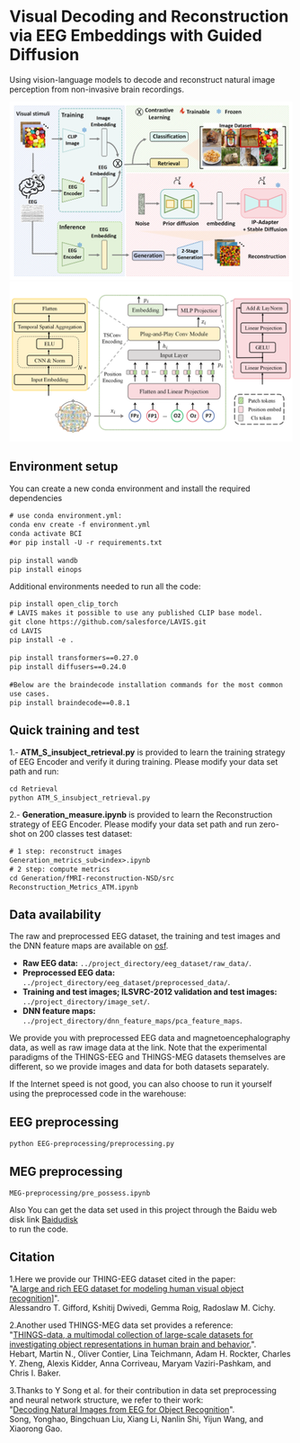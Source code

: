# Visual Decoding and Reconstruction via EEG Embeddings with Guided Diffusion
Using vision-language models to decode and reconstruct natural image perception from non-invasive brain recordings.

<img src="framework.png" alt="Framework" style="max-width: 100%; height: auto;"/>
<img src="encoder.png" alt="Encoder" style="max-width: 100%; height: auto;"/>



## Environment setup
You can create a new conda environment and install the required dependencies
```
# use conda environment.yml:
conda env create -f environment.yml
conda activate BCI
#or pip install -U -r requirements.txt

pip install wandb
pip install einops
```
Additional environments needed to run all the code:
```
pip install open_clip_torch
# LAVIS makes it possible to use any published CLIP base model.
git clone https://github.com/salesforce/LAVIS.git
cd LAVIS
pip install -e .

pip install transformers==0.27.0
pip install diffusers==0.24.0

#Below are the braindecode installation commands for the most common use cases.
pip install braindecode==0.8.1
```
## Quick training and test 
1.- **ATM_S_insubject_retrieval.py** is provided to learn the training strategy of EEG Encoder and verify it during training. Please modify your data set path and run:
```
cd Retrieval
python ATM_S_insubject_retrieval.py
```
2.- **Generation_measure.ipynb** is provided to learn the Reconstruction strategy of EEG Encoder. Please modify your data set path and run zero-shot on 200 classes test dataset:
```
# 1 step: reconstruct images
Generation_metrics_sub<index>.ipynb
# 2 step: compute metrics
cd Generation/fMRI-reconstruction-NSD/src
Reconstruction_Metrics_ATM.ipynb
```


## Data availability
The raw and preprocessed EEG dataset, the training and test images and the DNN feature maps are available on [osf](https://osf.io/3jk45/).
- **Raw EEG data:** `../project_directory/eeg_dataset/raw_data/`.
- **Preprocessed EEG data:** `../project_directory/eeg_dataset/preprocessed_data/`.
- **Training and test images; ILSVRC-2012 validation and test images:** `../project_directory/image_set/`.
- **DNN feature maps:** `../project_directory/dnn_feature_maps/pca_feature_maps`.

We provide you with preprocessed EEG data and magnetoencephalography data, as well as raw image data at the link. Note that the experimental paradigms of the THINGS-EEG and THINGS-MEG datasets themselves are different, so we provide images and data for both datasets separately.

If the Internet speed is not good, you can also choose to run it yourself using the preprocessed code in the warehouse:
## EEG preprocessing
```
python EEG-preprocessing/preprocessing.py
```
## MEG preprocessing
```
MEG-preprocessing/pre_possess.ipynb
```

Also You can get the data set used in this project through the Baidu web disk link [Baidudisk](https://pan.baidu.com/s/1-1hgpoi4nereLVqE4ylE_g?pwd=nid5)</br>to run the code.

## Citation

1.Here we provide our THING-EEG dataset cited in the paper:</br>"[A large and rich EEG dataset for modeling human visual object recognition](https://www.sciencedirect.com/science/article/pii/S1053811922008758?via%3Dihub)]".</br>
Alessandro T. Gifford, Kshitij Dwivedi, Gemma Roig, Radoslaw M. Cichy.


2.Another used THINGS-MEG data set provides a reference:</br>"[THINGS-data, a multimodal collection of large-scale datasets for investigating object representations in human brain and behavior.](https://elifesciences.org/articles/82580.pdf)".</br> Hebart, Martin N., Oliver Contier, Lina Teichmann, Adam H. Rockter, Charles Y. Zheng, Alexis Kidder, Anna Corriveau, Maryam Vaziri-Pashkam, and Chris I. Baker.

3.Thanks to Y Song et al. for their contribution in data set preprocessing and neural network structure, we refer to their work:</br>"[Decoding Natural Images from EEG for Object Recognition](https://arxiv.org/pdf/2308.13234.pdf)".</br> Song, Yonghao, Bingchuan Liu, Xiang Li, Nanlin Shi, Yijun Wang, and Xiaorong Gao. 